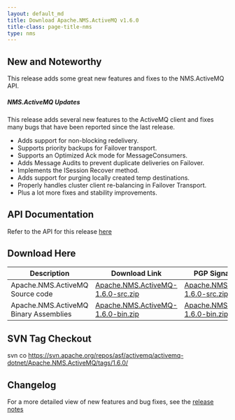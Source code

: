 ```yaml
---
layout: default_md
title: Download Apache.NMS.ActiveMQ v1.6.0 
title-class: page-title-nms
type: nms
---
```


New and Noteworthy
------------------

This release adds some great new features and fixes to the NMS.ActiveMQ API.

##### NMS.ActiveMQ Updates

This release adds several new features to the ActiveMQ client and fixes many bugs that have been reported since the last release.

*   Adds support for non-blocking redelivery.
*   Supports priority backups for Failover transport.
*   Supports an Optimized Ack mode for MessageConsumers.
*   Adds Message Audits to prevent duplicate deliveries on Failover.
*   Implements the ISession Recover method.
*   Adds support for purging locally created temp destinations.
*   Properly handles cluster client re-balancing in Failover Transport.
*   Plus a lot more fixes and stability improvements.

API Documentation
-----------------

Refer to the API for this release [here](../../../nms-api)

Download Here
-------------

Description|Download Link|PGP Signature File|Version
---|---|---|---
Apache.NMS.ActiveMQ Source code|[Apache.NMS.ActiveMQ-1.6.0-src.zip](http://www.apache.org/dyn/closer.cgi/activemq/apache-nms/1.6.0/Apache.NMS.ActiveMQ-1.6.0-src.zip)|[Apache.NMS.ActiveMQ-1.6.0-src.zip.asc](http://www.apache.org/dist/activemq/apache-nms/1.6.0/Apache.NMS.ActiveMQ-1.6.0-src.zip.asc)|1.6.0.3072
Apache.NMS.ActiveMQ Binary Assemblies|[Apache.NMS.ActiveMQ-1.6.0-bin.zip](http://www.apache.org/dyn/closer.cgi/activemq/apache-nms/1.6.0/Apache.NMS.ActiveMQ-1.6.0-bin.zip)|[Apache.NMS.ActiveMQ-1.6.0-bin.zip.asc](http://www.apache.org/dist/activemq/apache-nms/1.6.0/Apache.NMS.ActiveMQ-1.6.0-bin.zip.asc)|1.6.0.3072

SVN Tag Checkout
----------------

svn co https://svn.apache.org/repos/asf/activemq/activemq-dotnet/Apache.NMS.ActiveMQ/tags/1.6.0/

Changelog
---------

For a more detailed view of new features and bug fixes, see the [release notes](https://issues.apache.org/jira/secure/ReleaseNote.jspa?projectId=12311201&styleName=Html&version=12315987)


